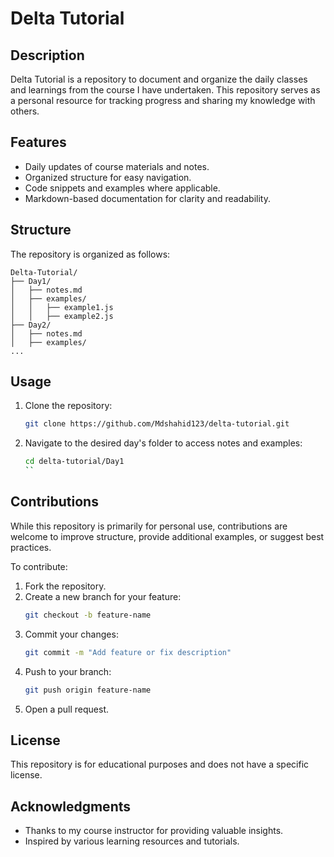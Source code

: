 # Delta Tutorial

## Description
Delta Tutorial is a repository to document and organize the daily classes and learnings from the course I have undertaken. This repository serves as a personal resource for tracking progress and sharing my knowledge with others.

## Features
- Daily updates of course materials and notes.
- Organized structure for easy navigation.
- Code snippets and examples where applicable.
- Markdown-based documentation for clarity and readability.

## Structure
The repository is organized as follows:
```
Delta-Tutorial/
├── Day1/
│   ├── notes.md
│   ├── examples/
│   │   ├── example1.js
│   │   ├── example2.js
├── Day2/
│   ├── notes.md
│   ├── examples/
...
```

## Usage
1. Clone the repository:
   ```bash
   git clone https://github.com/Mdshahid123/delta-tutorial.git
   ```
2. Navigate to the desired day's folder to access notes and examples:
   ```bash
   cd delta-tutorial/Day1
   ``

## Contributions
While this repository is primarily for personal use, contributions are welcome to improve structure, provide additional examples, or suggest best practices.

To contribute:
1. Fork the repository.
2. Create a new branch for your feature:
   ```bash
   git checkout -b feature-name
   ```
3. Commit your changes:
   ```bash
   git commit -m "Add feature or fix description"
   ```
4. Push to your branch:
   ```bash
   git push origin feature-name
   ```
5. Open a pull request.

## License
This repository is for educational purposes and does not have a specific license.

## Acknowledgments
- Thanks to my course instructor for providing valuable insights.
- Inspired by various learning resources and tutorials.


